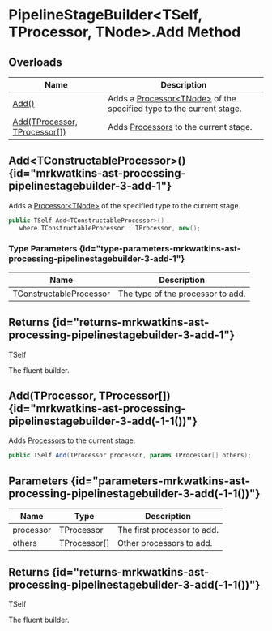 # PipelineStageBuilder&lt;TSelf, TProcessor, TNode&gt;.Add Method
## Overloads

| Name | Description |
| ---- | ----------- |
| [Add()](MrKWatkins.Ast.Processing.PipelineStageBuilder-3.Add.md#mrkwatkins-ast-processing-pipelinestagebuilder-3-add-1) | Adds a [Processor&lt;TNode&gt;](MrKWatkins.Ast.Processing.Processor-1.md) of the specified type to the current stage. |
| [Add(TProcessor, TProcessor\[\])](MrKWatkins.Ast.Processing.PipelineStageBuilder-3.Add.md#mrkwatkins-ast-processing-pipelinestagebuilder-3-add(-1-1())) | Adds [Processors](MrKWatkins.Ast.Processing.Processor-1.md) to the current stage. |

## Add&lt;TConstructableProcessor&gt;() {id="mrkwatkins-ast-processing-pipelinestagebuilder-3-add-1"}

Adds a [Processor&lt;TNode&gt;](MrKWatkins.Ast.Processing.Processor-1.md) of the specified type to the current stage.

```c#
public TSelf Add<TConstructableProcessor>()
   where TConstructableProcessor : TProcessor, new();
```

### Type Parameters {id="type-parameters-mrkwatkins-ast-processing-pipelinestagebuilder-3-add-1"}

| Name | Description |
| ---- | ----------- |
| TConstructableProcessor | The type of the processor to add. |

## Returns {id="returns-mrkwatkins-ast-processing-pipelinestagebuilder-3-add-1"}

TSelf

The fluent builder.
## Add(TProcessor, TProcessor\[\]) {id="mrkwatkins-ast-processing-pipelinestagebuilder-3-add(-1-1())"}

Adds [Processors](MrKWatkins.Ast.Processing.Processor-1.md) to the current stage.

```c#
public TSelf Add(TProcessor processor, params TProcessor[] others);
```

## Parameters {id="parameters-mrkwatkins-ast-processing-pipelinestagebuilder-3-add(-1-1())"}

| Name | Type | Description |
| ---- | ---- | ----------- |
| processor | TProcessor | The first processor to add. |
| others | TProcessor\[\] | Other processors to add. |

## Returns {id="returns-mrkwatkins-ast-processing-pipelinestagebuilder-3-add(-1-1())"}

TSelf

The fluent builder.
